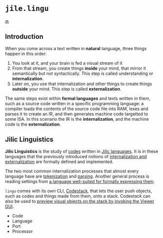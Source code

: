 # `jile.lingu`

[:back:](../readme.md)

## Introduction

When you come across a text written in **natural** language, three things happen in this order:

1. You look at it, and your brain is fed a visual stream of it
2. From that stream, you create things **inside** your mind, that mirror it semantically but not syntactically. This step is called understanding or **internalization**.
3. Later on, you use that internalization and other things to create things **outside** your mind. This step is called **externalization**.

The same steps exist within **formal languages** and texts written in them, such as a source code written in a specific programming language: a compiler loads the contents of the source code file into RAM, lexes and parses it to create an IR, and then generates machine code targetted to some ISA. In this scenario the IR is the **internalization**, and the machine code is the **externalization**.

## Jilic Linguistics

**Jilic Linguistics** is the study of [codes](codes.md) written in [Jilic languages](languages.md). It is in these languages that the previously introduced notions of [internalization and externalization]() are formally defined and implemented.

The two most common internalization processes that almost every language have are [tokenization](tokenization.md) and [parsing](grouping.md). Another general process is reading settings from [a language well-suited for formally expressing them](formalized-settings.md).

`lingu` comes with its own CLI, [Codestack](codestack.md), that lets the user push objects, such as codes and things made from them, onto a stack. Codestack can also be used to [preview visual objects on the stack by invoking the Viewer GUI](../vis/readme.md).

- Code
- Language
- Port
- Processor
